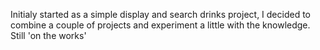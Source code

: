Initialy started as a simple display and search drinks project, I decided to combine a couple of projects and experiment a little with the knowledge. Still 'on the works'
